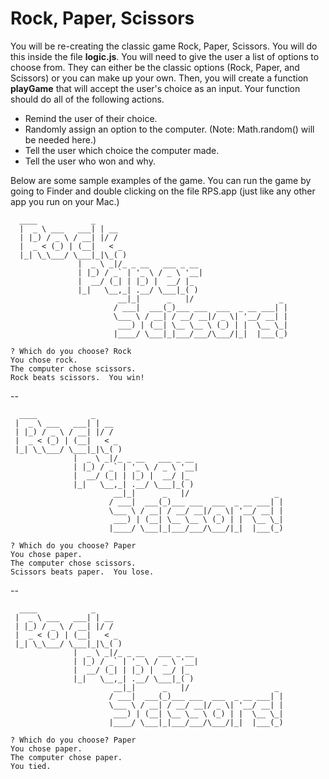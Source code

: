 # Rock, Paper, Scissors

You will be re-creating the classic game Rock, Paper, Scissors.  You will do this inside the file **logic.js**.  You will need to give the user a list of options to choose from.  They can either be the classic options (Rock, Paper, and Scissors) or you can make up your own.  Then, you will create a function **playGame** that will accept the user's choice as an input.  Your function should do all of the following actions.
- Remind the user of their choice.
- Randomly assign an option to the computer.  (Note: Math.random() will be needed here.)
- Tell the user which choice the computer made.
- Tell the user who won and why.

Below are some sample examples of the game.  You can run the game by going to Finder and double clicking on the file RPS.app (just like any other app you run on your Mac.)

``` 
  ____            _                                          
  |  _ \ ___   ___| | __                                      
  | |_) / _ \ / __| |/ /                                      
  |  _ < (_) | (__|   < _                                     
  |_| \_\___/ \___|_|\_( )                                    
               |  _ \ _|/_ _ __   ___ _ __                    
               | |_) / _` | '_ \ / _ \ '__|                   
               |  __/ (_| | |_) |  __/ |_                     
               |_|   \__,_| .__/ \___|_( )                    
                        __|_|      _   |/                   _ 
                       / ___|  ___(_)___ ___  ___  _ __ ___| |
                       \___ \ / __| / __/ __|/ _ \| '__/ __| |
                        ___) | (__| \__ \__ \ (_) | |  \__ \_|
                       |____/ \___|_|___/___/\___/|_|  |___(_)

? Which do you choose? Rock
You chose rock.
The computer chose scissors.
Rock beats scissors.  You win!
```
--

 ```
   ____            _                                          
  |  _ \ ___   ___| | __                                      
  | |_) / _ \ / __| |/ /                                      
  |  _ < (_) | (__|   < _                                     
  |_| \_\___/ \___|_|\_( )                                    
               |  _ \ _|/_ _ __   ___ _ __                    
               | |_) / _` | '_ \ / _ \ '__|                   
               |  __/ (_| | |_) |  __/ |_                     
               |_|   \__,_| .__/ \___|_( )                    
                        __|_|      _   |/                   _ 
                       / ___|  ___(_)___ ___  ___  _ __ ___| |
                       \___ \ / __| / __/ __|/ _ \| '__/ __| |
                        ___) | (__| \__ \__ \ (_) | |  \__ \_|
                       |____/ \___|_|___/___/\___/|_|  |___(_)

? Which do you choose? Paper
You chose paper.
The computer chose scissors.
Scissors beats paper.  You lose.
```

--

 ```
   ____            _                                          
  |  _ \ ___   ___| | __                                      
  | |_) / _ \ / __| |/ /                                      
  |  _ < (_) | (__|   < _                                     
  |_| \_\___/ \___|_|\_( )                                    
               |  _ \ _|/_ _ __   ___ _ __                    
               | |_) / _` | '_ \ / _ \ '__|                   
               |  __/ (_| | |_) |  __/ |_                     
               |_|   \__,_| .__/ \___|_( )                    
                        __|_|      _   |/                   _ 
                       / ___|  ___(_)___ ___  ___  _ __ ___| |
                       \___ \ / __| / __/ __|/ _ \| '__/ __| |
                        ___) | (__| \__ \__ \ (_) | |  \__ \_|
                       |____/ \___|_|___/___/\___/|_|  |___(_)

? Which do you choose? Paper
You chose paper.
The computer chose paper.
You tied.
```
